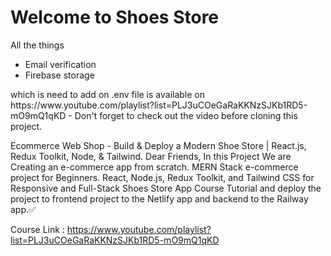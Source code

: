 # Welcome to Shoes Store
All the things
- Email verification
- Firebase storage
<div></div>
which is need to add on .env file is available on https://www.youtube.com/playlist?list=PLJ3uCOeGaRaKKNzSJKb1RD5-mO9mQ1qKD 
- Don't forget to check out the video before cloning this project.

Ecommerce Web Shop - Build & Deploy a Modern Shoe Store | React.js, Redux Toolkit, Node, & Tailwind.
Dear Friends, In this Project We are Creating an e-commerce app from scratch. MERN Stack e-commerce project for Beginners. React, Node.js, Redux Toolkit, and Tailwind CSS for Responsive and  Full-Stack Shoes Store App Course Tutorial and deploy the project to frontend project to the Netlify app and backend to the Railway app.✅

Course Link : https://www.youtube.com/playlist?list=PLJ3uCOeGaRaKKNzSJKb1RD5-mO9mQ1qKD
